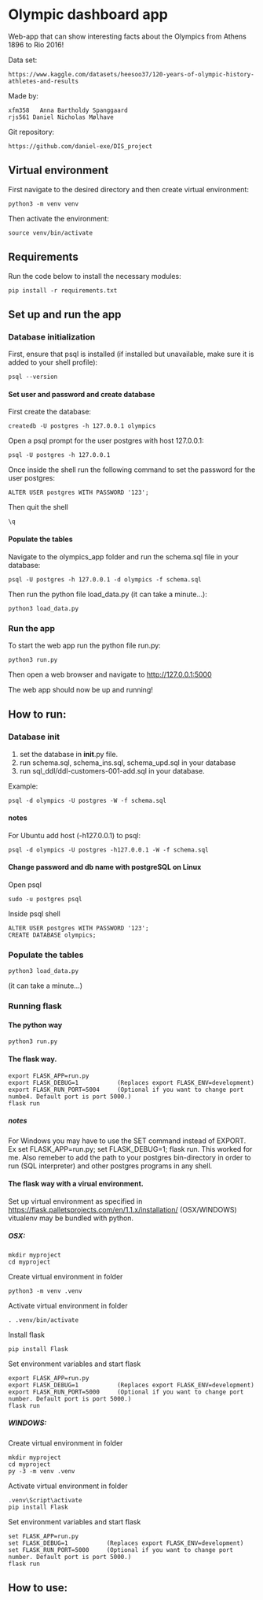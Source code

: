 # Olympic dashboard app
Web-app that can show interesting facts about the Olympics from Athens 1896 to Rio 2016!

Data set:

    https://www.kaggle.com/datasets/heesoo37/120-years-of-olympic-history-athletes-and-results

Made by:

    xfm358   Anna Bartholdy Spanggaard
    rjs561 Daniel Nicholas Mølhave

Git repository:

    https://github.com/daniel-exe/DIS_project

## Virtual environment
First navigate to the desired directory and then create virtual environment:

    python3 -m venv venv

Then activate the environment:

    source venv/bin/activate

## Requirements
Run the code below to install the necessary modules:

    pip install -r requirements.txt

## Set up and run the app
### Database initialization
First, ensure that psql is installed (if installed but unavailable, make sure it is added to your shell profile):

    psql --version

#### Set user and password and create database
First create the database:

    createdb -U postgres -h 127.0.0.1 olympics 

Open a psql prompt for the user postgres with host 127.0.0.1:

    psql -U postgres -h 127.0.0.1

Once inside the shell run the following command to set the password for the user postgres:

    ALTER USER postgres WITH PASSWORD '123';

Then quit the shell

    \q

#### Populate the tables
Navigate to the olympics_app folder and run the schema.sql file in your database:

    psql -U postgres -h 127.0.0.1 -d olympics -f schema.sql

Then run the python file load_data.py (it can take a minute...):

    python3 load_data.py

### Run the app
To start the web app run the python file run.py:

    python3 run.py

Then open a web browser and navigate to <http://127.0.0.1:5000>

The web app should now be up and running!


## How to run:
### Database init
1. set the database in __init__.py file.
2. run schema.sql, schema_ins.sql, schema_upd.sql in your database
3. run sql_ddl/ddl-customers-001-add.sql in your database.

Example:

    psql -d olympics -U postgres -W -f schema.sql

#### notes
For Ubuntu add host (-h127.0.0.1) to psql:

    psql -d olympics -U postgres -h127.0.0.1 -W -f schema.sql

#### Change password and db name with postgreSQL on Linux
Open psql

    sudo -u postgres psql

Inside psql shell

    ALTER USER postgres WITH PASSWORD '123';
    CREATE DATABASE olympics;

### Populate the tables

    python3 load_data.py

(it can take a minute...)

### Running flask
#### The python way

    python3 run.py

#### The flask way.

    export FLASK_APP=run.py
    export FLASK_DEBUG=1           (Replaces export FLASK_ENV=development)
    export FLASK_RUN_PORT=5004     (Optional if you want to change port numbe4. Default port is port 5000.)
    flask run

##### notes
For Windows you may have to use the SET command instead of EXPORT. Ex set FLASK_APP=run.py; set FLASK_DEBUG=1; flask run. This worked for me. Also remeber to add the path to your postgres bin-directory in order to run (SQL interpreter) and other postgres programs in any shell.


#### The flask way with a virual environment.

Set up virtual environment as specified in https://flask.palletsprojects.com/en/1.1.x/installation/ (OSX/WINDOWS)
vitualenv may be bundled with python.

##### OSX:

    mkdir myproject
    cd myproject

Create virtual environment in folder

    python3 -m venv .venv

Activate virtual environment in folder

    . .venv/bin/activate

Install flask

    pip install Flask

Set environment variables and start flask

    export FLASK_APP=run.py
    export FLASK_DEBUG=1           (Replaces export FLASK_ENV=development)
    export FLASK_RUN_PORT=5000     (Optional if you want to change port number. Default port is port 5000.)
    flask run


##### WINDOWS:

Create virtual environment in folder

    mkdir myproject
    cd myproject
    py -3 -m venv .venv

Activate virtual environment in folder

    .venv\Script\activate
    pip install Flask

Set environment variables and start flask

    set FLASK_APP=run.py
    set FLASK_DEBUG=1           (Replaces export FLASK_ENV=development)
    set FLASK_RUN_PORT=5000     (Optional if you want to change port number. Default port is port 5000.)
    flask run


## How to use:
